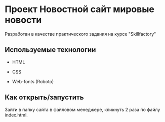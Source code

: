 
# Проект Новостной сайт мировые новости

Разработан в качестве практического задания на курсе "Skillfactory"

## Используемые технологии

* HTML

* CSS 

* Web-fonts (Roboto)

## Как открыть/запустить

Зайти в папку сайта в файловом менеджере, кликнуть 2 раза по файлу index.html.
